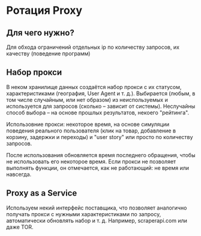 # Ротация Proxy

## Для чего нужно?

Для обхода ограничений отдельных ip по количеству запросов, их качеству (поведение программ)

## Набор прокси

В неком хранилище данных создаётся набор прокси с их статусом, характеристиками (география, User Agent и т. д.). Выбирается (любым, в том числе случайным, или нет образом) из неиспользуемых и используется для запросов (сколько – зависит от системы). Неслучайны способ выбора – на основе прошлых результатов, некоего "рейтинга".

Использовние прокси: некоторое время, на основе симуляции поведения реального пользователя (клик на товар, добавление в корзину, задержки и переходы) и "user story" или просто по количеству запросов.

После использования обновляется время последнего обращения, чтобы не использовать его некоторое время. Если прокси не позволяет выполнять функции, он отмечается, как не работающий: не время или навсегда.

## Proxy as a Service

Используем некий интерфейс поставщика, что позволяет аналогично получать прокси с нужными характеристиками по запросу, автоматически обновлять набор и т. д. Например, scraperapi.com или даже TOR.
